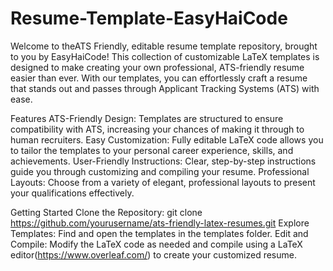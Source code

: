 # Resume-Template-EasyHaiCode

Welcome to theATS Friendly, editable resume template repository, brought to you by EasyHaiCode! This collection of customizable LaTeX templates is designed to make creating your own professional, ATS-friendly resume easier than ever. With our templates, you can effortlessly craft a resume that stands out and passes through Applicant Tracking Systems (ATS) with ease.

Features
ATS-Friendly Design: Templates are structured to ensure compatibility with ATS, increasing your chances of making it through to human recruiters.
Easy Customization: Fully editable LaTeX code allows you to tailor the templates to your personal career experience, skills, and achievements.
User-Friendly Instructions: Clear, step-by-step instructions guide you through customizing and compiling your resume.
Professional Layouts: Choose from a variety of elegant, professional layouts to present your qualifications effectively.

Getting Started
Clone the Repository: git clone https://github.com/yourusername/ats-friendly-latex-resumes.git
Explore Templates: Find and open the templates in the templates folder.
Edit and Compile: Modify the LaTeX code as needed and compile using a LaTeX editor(https://www.overleaf.com/) to create your customized resume.
